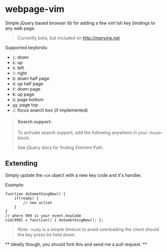# webpage-vim

Simple jQuery based browser lib for adding a few vim'ish key bindings to any web page.

> Currently beta, but included on http://mervine.net

Supported keybinds:

* `j`: down
* `k`: up
* `h`: left
* `l`: right
* `D`: down half page
* `U`: up half page
* `F`: down page
* `B`: up page
* `G`: page bottom
* `gg`: page top
* `/`: focus search box (if implemented)

> #### Search support:
> To activate search support, add the following anywhere in your `<head>` block.
>
>    <script>var searchElement = '[jQuery Element Path]';</script>
>
> See jQuery docs for finding Element Path.

## Extending

Simply update the `vim` object with a new key code and it's handler.

Example:

    function doSomethingNew() {
        if(ready) {
            // new action
        }
    }
    // where 999 is your event.keyCode
    vim[999] = function() { doSomethingNew(); };

> Note: `ready` is a simple timeout to avoid overloading the client should the key press be held down.

** Ideally though, you should fork this and send me a pull request. **

